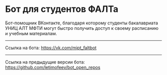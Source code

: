 # Бот для студентов ФАЛТа

Бот-помощник ВКонтакте, благодаря которому студенты бакалавриата УНИЦ АЛТ МФТИ могут быстро получить доступ к своему расписанию и учебным материалам.

---

Ссылка на бота: https://vk.com/mipt_faltbot

---

Ссылка на предыдущие версии бота: https://github.com/letimofeev/bot_open_repos
